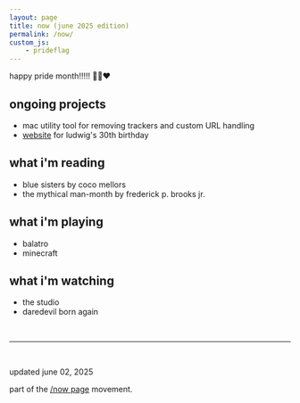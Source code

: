 ```yaml
---
layout: page
title: now (june 2025 edition)
permalink: /now/
custom_js:
    - prideflag
---
```


<p>happy pride month!!!!! 🏳️‍🌈❤️</p>

## ongoing projects

-   mac utility tool for removing trackers and custom URL handling
-   [website](https://x.com/reallywhybhav/status/1928266335533842588) for ludwig's 30th birthday

## what i'm reading

-   blue sisters by coco mellors
-   the mythical man-month by frederick p. brooks jr.

## what i'm playing

-   balatro
-   minecraft

## what i'm watching

-   the studio
-   daredevil born again

<br>

---

<br>

<p>updated june 02, 2025</p>
<p>part of the <a href="https://nownownow.com/about" target="_blank">/now page</a> movement.</p>
